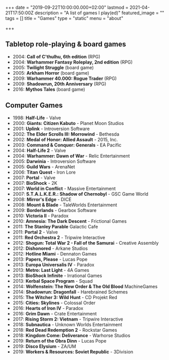 +++
date = "2019-09-22T10:00:00.000+02:00"
lastmod = 2021-04-21T17:50:00Z
description = "A list of games I play(ed)"
featured_image = ""
tags = []
title = "Games"
type = "static"
menu = "about"

+++
## Tabletop role-playing & board games

* 2004: **Call of C'thulhu, 6th edition** (RPG)
* 2004: **Warhammer Fantasy Roleplay, 2nd edition** (RPG)
* 2005: **Twilight Struggle** (board game)
* 2005: **Arkham Horror** (board game)
* 2009: **Warhammer 40.000: Rogue Trader** (RPG)
* 2009: **Shadowrun, 20th Anniversary** (RPG)
* 2016: **Mythos Tales** (board game)

## Computer Games

* 1998: **Half-Life** - Valve
* 2000: **Giants: Citizen Kabuto** - Planet Moon Studios
* 2001: **Uplink** - Introversion Software
* 2002: **The Elder Scrolls III: Morrowind** - Bethesda
* 2002: **Medal of Honor: Allied Assault** - 2015, Inc.
* 2003: **Command & Conquer: Generals** - EA Pacific
* 2004: **Half-Life 2** - Valve
* 2004: **Warhammer: Dawn of War** - Relic Entertainment
* 2005: **Darwinia** - Introversion Software
* 2005: **Guild Wars** - ArenaNet
* 2006: **Titan Quest** - Iron Lore
* 2007: **Portal** - Valve
* 2007: **BioShock** - 2K
* 2007: **World in Conflict** - Massive Entertainment
* 2007: **S.T.A.L.K.E.R.: Shadow of Chernobyl** - GSC Game World
* 2008: **Mirror's Edge** - DICE
* 2008: **Mount & Blade** - TaleWorlds Entertainment
* 2009: **Borderlands** - Gearbox Software
* 2010: **Victoria II** - Paradox
* 2010: **Amnesia: The Dark Descent** - Frictional Games
* 2011: **The Stanley Parable** Galactic Cafe
* 2011: **Portal 2** - Valve
* 2011: **Red Orchestra 2** - Tripwire Interactive
* 2012: **Shogun: Total War 2 - Fall of the Samurai** - Creative Assembly
* 2012: **Dishonored** - Arkane Studios
* 2012: **Hotline Miami** - Dennaton Games
* 2013: **Papers, Please** - Lucas Pope
* 2013: **Europa Universalis IV** - Paradox
* 2013: **Metro: Last Light** - 4A Games
* 2013: **BioShock Infinite** - Irrational Games
* 2013: **Kerbal Space Program** - Squad
* 2014: **Wolfenstein: The New Order & The Old Blood** MachineGames
* 2014: **Shadowrun: Dragonfall** - Harebrained Schemes
* 2015: **The Witcher 3: Wild Hunt** - CD Projekt Red
* 2015: **Cities: Skylines** - Colossal Order
* 2016: **Hearts of Iron IV** - Paradox
* 2016: **Grim Dawn** - Crate Entertainment
* 2017: **Rising Storm 2: Vietnam** - Tripwire Interactive
* 2018: **Subnautica** - Unknown Worlds Entertainment
* 2018: **Red Dead Redemption 2** - Rockstar Games
* 2018: **Kingdom Come: Deliverance** - Warhorse Studios
* 2019: **Return of the Obra Dinn** - Lucas Pope
* 2019: **Disco Elysium** - ZA/UM
* 2019: **Workers & Resources: Soviet Republic** - 3Division
